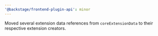 ```yaml
---
'@backstage/frontend-plugin-api': minor
---
```


Moved several extension data references from `coreExtensionData` to their respective extension creators.

